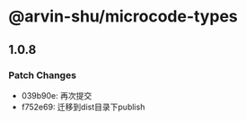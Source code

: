 # @arvin-shu/microcode-types

## 1.0.8

### Patch Changes

- 039b90e: 再次提交
- f752e69: 迁移到dist目录下publish
